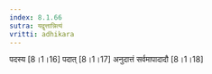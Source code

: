 ```yaml
---
index: 8.1.66
sutra: यद्वृत्तान्नित्यं
vritti: adhikara
---
```


 पदस्य [8।1।16]  पदात् [8।1।17]  अनुदात्तं सर्वमापादादौ [8।1।18] 